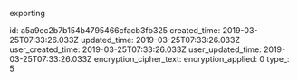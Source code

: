 exporting

id: a5a9ec2b7b154b4795466cfacb3fb325
created_time: 2019-03-25T07:33:26.033Z
updated_time: 2019-03-25T07:33:26.033Z
user_created_time: 2019-03-25T07:33:26.033Z
user_updated_time: 2019-03-25T07:33:26.033Z
encryption_cipher_text: 
encryption_applied: 0
type_: 5